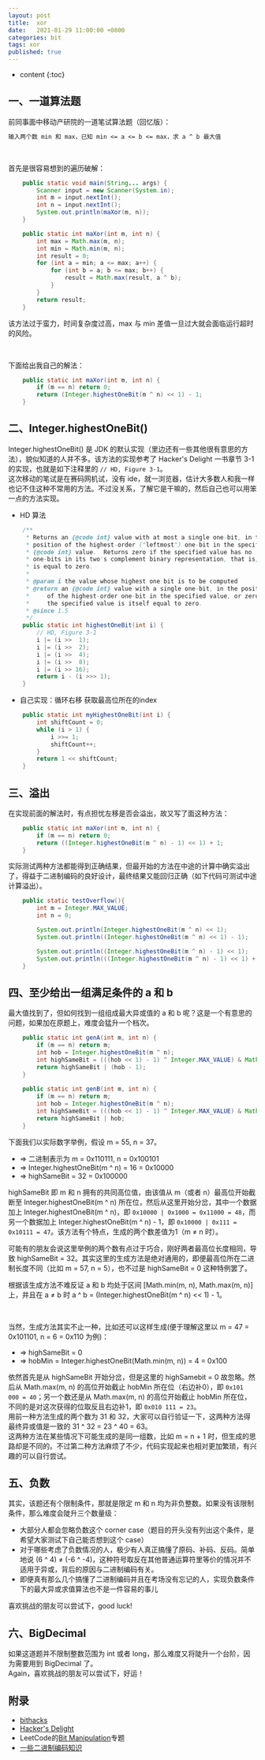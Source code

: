 ```yaml
---
layout: post
title:  xor
date:   2021-01-29 11:00:00 +0800
categories: bit
tags: xor
published: true
---
```


* content
{:toc}

## 一、一道算法题

前同事面中移动产研院的一道笔试算法题（回忆版）：

```txt
输入两个数 min 和 max，已知 min <= a <= b <= max，求 a ^ b 最大值
```

<br>

首先是很容易想到的遍历破解：

```java
    public static void main(String... args) {
        Scanner input = new Scanner(System.in);
        int m = input.nextInt();
        int n = input.nextInt();
        System.out.println(maXor(m, n));
    }

    public static int maXor(int m, int n) {
        int max = Math.max(m, n);
        int min = Math.min(m, n);
        int result = 0;
        for (int a = min; a <= max; a++) {
            for (int b = a; b <= max; b++) {
                result = Math.max(result, a ^ b);
            }
        }
        return result;
    }
```

该方法过于蛮力，时间复杂度过高，max 与 min 差值一旦过大就会面临运行超时的风险。

<br>

下面给出我自己的解法：

```java
    public static int maXor(int m, int n) {
        if (m == n) return 0;
        return (Integer.highestOneBit(m ^ n) << 1) - 1;
    }
```

## 二、Integer.highestOneBit()

Integer.highestOneBit() 是 JDK 的默认实现（里边还有一些其他很有意思的方法），貌似知道的人并不多。该方法的实现参考了 Hacker's Delight 一书章节 3-1 的实现，也就是如下注释里的 `// HD, Figure 3-1`。<br>
这次移动的笔试是在赛码网机试，没有 ide，就一浏览器，估计大多数人和我一样也记不住这种不常用的方法。不过没关系，了解它是干嘛的，然后自己也可以用笨一点的方法实现。

* HD 算法

```java
    /**
     * Returns an {@code int} value with at most a single one-bit, in the
     * position of the highest-order ("leftmost") one-bit in the specified
     * {@code int} value.  Returns zero if the specified value has no
     * one-bits in its two's complement binary representation, that is, if it
     * is equal to zero.
     *
     * @param i the value whose highest one bit is to be computed
     * @return an {@code int} value with a single one-bit, in the position
     *     of the highest-order one-bit in the specified value, or zero if
     *     the specified value is itself equal to zero.
     * @since 1.5
     */
    public static int highestOneBit(int i) {
        // HD, Figure 3-1
        i |= (i >>  1);
        i |= (i >>  2);
        i |= (i >>  4);
        i |= (i >>  8);
        i |= (i >> 16);
        return i - (i >>> 1);
    }
```

* 自己实现：循环右移 获取最高位所在的index

```java
    public static int myHighestOneBit(int i) {
        int shiftCount = 0;
        while (i > 1) {
            i >>= 1;
            shiftCount++;
        }
        return 1 << shiftCount;
    }
```

## 三、溢出

在实现前面的解法时，有点担忧左移是否会溢出，故又写了面这种方法：

```java
    public static int maXor(int m, int n) {
        if (m == n) return 0;
        return ((Integer.highestOneBit(m ^ n) - 1) << 1) + 1;
    }
```

实际测试两种方法都能得到正确结果，但最开始的方法在中途的计算中确实溢出了，得益于二进制编码的良好设计，最终结果又能回归正确（如下代码可测试中途计算溢出）。

```java
    public static testOverflow(){
        int m = Integer.MAX_VALUE;
        int n = 0;

        System.out.println(Integer.highestOneBit(m ^ n) << 1);              // -2147483648
        System.out.println((Integer.highestOneBit(m ^ n) << 1) - 1);        // 2147483647

        System.out.println((Integer.highestOneBit(m ^ n) - 1) << 1);        // 2147483646
        System.out.println(((Integer.highestOneBit(m ^ n) - 1) << 1) + 1);  // 2147483647
    }
```

## 四、至少给出一组满足条件的 a 和 b

最大值找到了，但如何找到一组组成最大异或值的 a 和 b 呢？这是一个有意思的问题，如果加在原题上，难度会猛升一个档次。

```java
    public static int genA(int m, int n) {
        if (m == n) return m;
        int hob = Integer.highestOneBit(m ^ n);
        int highSameBit = (((hob << 1) - 1) ^ Integer.MAX_VALUE) & Math.max(m, n);
        return highSameBit | (hob - 1);
    }
    
    public static int genB(int m, int n) {
        if (m == n) return m;
        int hob = Integer.highestOneBit(m ^ n);
        int highSameBit = (((hob << 1) - 1) ^ Integer.MAX_VALUE) & Math.max(m, n);
        return highSameBit | hob;
    }
```

下面我们以实际数字举例，假设 m = 55, n = 37。

* => 二进制表示为 m = 0x110111, n = 0x100101
* => Integer.highestOneBit(m ^ n) = 16 = 0x10000
* => highSameBit = 32 = 0x100000

highSameBit 即 m 和 n 拥有的共同高位值，由该值从 m（或者 n）最高位开始截断至 Integer.highestOneBit(m ^ n) 所在位，然后从这里开始分岔，其中一个数据加上 Integer.highestOneBit(m ^ n)，即 `0x10000 | 0x1000 = 0x11000 = 48`，而另一个数据加上 Integer.highestOneBit(m ^ n) - 1，即 `0x10000 | 0x111 = 0x10111 = 47`。该方法有个特点，生成的两个数差值为1（m ≠ n 时）。

可能有的朋友会说这里举例的两个数有点过于巧合，刚好两者最高位长度相同，导致 highSameBit = 32。其实这里的生成方法是绝对通用的，即便最高位所在二进制长度不同（比如 m = 57, n = 5），也不过是 highSameBit = 0 这种特例罢了。

根据该生成方法不难反证 a 和 b 均处于区间 [Math.min(m, n), Math.max(m, n)] 上，并且在 a ≠ b 时 a ^ b = (Integer.highestOneBit(m ^ n) << 1) - 1。

<br>

当然，生成方法其实不止一种，比如还可以这样生成(便于理解这里以 m = 47 = 0x101101, n = 6 = 0x110 为例)：

* => highSameBit = 0
* => hobMin = Integer.highestOneBit(Math.min(m, n)) = 4 = 0x100

依然首先是从 highSameBit 开始分岔，但是这里的 highSamebit = 0 故忽略。然后从 Math.max(m, n) 的高位开始截止 hobMin 所在位（右边补0），即 `0x101 000 = 40`；另一个数还是从 Math.max(m, n) 的高位开始截止 hobMin 所在位，不同的是对这次获得的位取反且右边补1，即 `0x010 111 = 23`。<br>
用前一种方法生成的两个数为 31 和 32，大家可以自行验证一下，这两种方法得最终异或值是一致的 31 ^ 32 = 23 ^ 40 = 63。<br>
这两种方法在某些情况下可能生成的是同一组数，比如 m = n + 1 时，但生成的思路却是不同的。不过第二种方法麻烦了不少，代码实现起来也相对更加繁琐，有兴趣的可以自行尝试。

## 五、负数

其实，该题还有个限制条件，那就是限定 m 和 n 均为非负整数。如果没有该限制条件，那么难度会陡升三个数量级：

* 大部分人都会忽略负数这个 corner case（题目的开头没有列出这个条件，是希望大家测试下自己能否想到这个 case）
* 对于哪些考虑了负数情况的人，极少有人真正搞懂了原码、补码、反码。简单地说 (6 ^ 4) ≠ (-6 ^ -4)，这种符号取反在其他普通运算符里等价的情况并不适用于异或，背后的原因与二进制编码有关。
* 即便真有那么几个搞懂了二进制编码并且在考场没有忘记的人，实现负数条件下的最大异或求值算法也不是一件容易的事儿

喜欢挑战的朋友可以尝试下，good luck!

## 六、BigDecimal

如果这道题并不限制整数范围为 int 或者 long，那么难度又将陡升一个台阶，因为需要用到 BigDecimal 了。<br>
Again，喜欢挑战的朋友可以尝试下，好运！

## 附录

* [bithacks](http://graphics.stanford.edu/~seander/bithacks.html)
* [Hacker's Delight](https://www.oreilly.com/library/view/hackers-delight-second/9780133084993/)
* LeetCode的[Bit Manipulation](https://leetcode.com/tag/bit-manipulation/)专题
* [一些二进制编码知识](https://1step2hell.github.io/2017/07/06/bit-hacks/)
